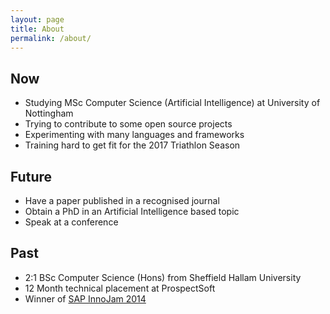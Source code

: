 ```yaml
---
layout: page
title: About
permalink: /about/
---
```


<div id="about-lists" markdown="1"> 

## Now
  
- Studying MSc Computer Science (Artificial Intelligence) at University of Nottingham
- Trying to contribute to some open source projects 
- Experimenting with many languages and frameworks
- Training hard to get fit for the 2017 Triathlon Season 


## Future

- Have a paper published in a recognised journal
- Obtain a PhD in an Artificial Intelligence based topic
- Speak at a conference 

## Past
- 2:1 BSc Computer Science (Hons) from Sheffield Hallam University
- 12 Month technical placement at ProspectSoft
- Winner of [SAP InnoJam 2014](https://medium.com/@Swapnull/a-32-hour-sprint-sap-innojam-14-c20ea8f2a0ab#.9n2rj6kmv)

</div>

